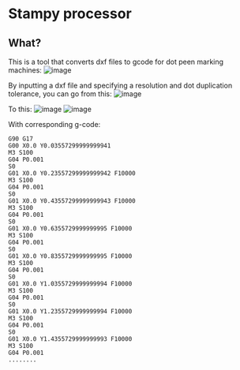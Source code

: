 # Stampy processor
## What?
This is a tool that converts dxf files to gcode for dot peen marking machines:
![image](https://github.com/user-attachments/assets/ca1b9956-8078-4f73-9164-6acafa3a64ef)

By inputting a dxf file and specifying a resolution and dot duplication tolerance, you can go from this:
![image](https://github.com/user-attachments/assets/d768ec2e-a313-470c-9721-41366875eb40)

To this:
![image](https://github.com/user-attachments/assets/d89598c3-379d-41c0-acbf-89bf3a986b1b)
![image](https://github.com/user-attachments/assets/b616f03b-f70b-49e1-88f4-ec305292eb57)

With corresponding g-code:
```
G90 G17
G00 X0.0 Y0.03557299999999941
M3 S100
G04 P0.001
S0
G01 X0.0 Y0.23557299999999942 F10000
M3 S100
G04 P0.001
S0
G01 X0.0 Y0.43557299999999943 F10000
M3 S100
G04 P0.001
S0
G01 X0.0 Y0.6355729999999995 F10000
M3 S100
G04 P0.001
S0
G01 X0.0 Y0.8355729999999995 F10000
M3 S100
G04 P0.001
S0
G01 X0.0 Y1.0355729999999994 F10000
M3 S100
G04 P0.001
S0
G01 X0.0 Y1.2355729999999994 F10000
M3 S100
G04 P0.001
S0
G01 X0.0 Y1.4355729999999993 F10000
M3 S100
G04 P0.001
........
```
